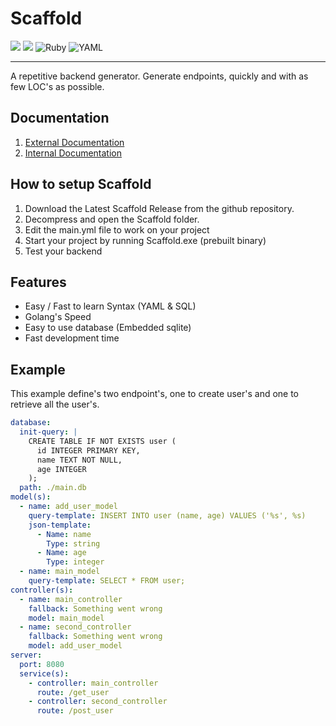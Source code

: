 # Scaffold
<img src="https://img.shields.io/badge/Sqlite-003B57?style=for-the-badge&logo=sqlite&logoColor=white" />   <img src="https://img.shields.io/badge/Go-00ADD8?style=for-the-badge&logo=go&logoColor=white" /> ![Ruby](https://img.shields.io/badge/ruby-%23CC342D.svg?style=for-the-badge&logo=ruby&logoColor=white)   ![YAML](https://img.shields.io/badge/yaml-%23ffffff.svg?style=for-the-badge&logo=yaml&logoColor=151515)

---
A repetitive backend generator. Generate endpoints, quickly and with as few LOC's as possible.

## Documentation
1. [External Documentation](./docs/external/README.md)
2. [Internal Documentation](./docs/internal/README.md)


## How to setup Scaffold
1. Download the Latest Scaffold Release from the github repository.
2. Decompress and open the Scaffold folder.
3. Edit the main.yml file to work on your project
4. Start your project by running Scaffold.exe (prebuilt binary)
5. Test your backend

## Features

* Easy / Fast to learn Syntax (YAML & SQL)
* Golang's Speed
* Easy to use database (Embedded sqlite)
* Fast development time

## Example
This example define's two endpoint's, one to create user's and one to retrieve all the user's.
```yaml
database:
  init-query: |
    CREATE TABLE IF NOT EXISTS user (
      id INTEGER PRIMARY KEY,
      name TEXT NOT NULL,
      age INTEGER
    );
  path: ./main.db
model(s):
  - name: add_user_model
    query-template: INSERT INTO user (name, age) VALUES ('%s', %s)
    json-template:
      - Name: name
        Type: string
      - Name: age
        Type: integer
  - name: main_model
    query-template: SELECT * FROM user;
controller(s):
  - name: main_controller
    fallback: Something went wrong
    model: main_model
  - name: second_controller
    fallback: Something went wrong
    model: add_user_model
server:
  port: 8080
  service(s):
    - controller: main_controller
      route: /get_user
    - controller: second_controller
      route: /post_user

```



